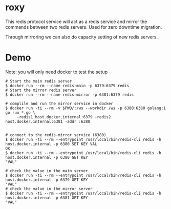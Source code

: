 # roxy
This redis protocol service will act as a redis service and mirror the commands between two redis servers. Used for zero downtime migration.

Through mirroring we can also do capacity setting of new redis servers.

# Demo

Note: you will only need docker to test the setup

```
# Start the main redis server
$ docker run --rm --name redis-main -p 6379:6379 redis
# Start the mirror redis server
$ docker run --rm --name redis-mirror -p 6381:6379 redis

# complile and run the mirror service in docker
$ docker run -ti --rm -v $PWD/:/ws --workdir /ws -p 6380:6380 golang:1 go run *.go \
     -redis1 host.docker.internal:6379 -redis2 host.docker.internal:6381 -addr :6380


# connect to the redis-mirror service (6380)
$ docker run -ti --rm --entrypoint /usr/local/bin/redis-cli redis -h host.docker.internal -p 6380 SET KEY VAL
OK
$ docker run -ti --rm --entrypoint /usr/local/bin/redis-cli redis -h host.docker.internal -p 6380 GET KEY
"VAL"

# check the value in the main server
$ docker run -ti --rm --entrypoint /usr/local/bin/redis-cli redis -h host.docker.internal -p 6379 GET KEY
"VAL"
# check the value in the mirror server
$ docker run -ti --rm --entrypoint /usr/local/bin/redis-cli redis -h host.docker.internal -p 6381 GET KEY
"VAL"
```